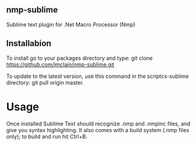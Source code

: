 ## nmp-sublime

Sublime text plugin for .Net Macro Processor (Nmp)

## Installabion

To install go to your packages directory and type: git clone https://github.com/jmclain/nmp-sublime.git

To update to the latest version, use this command in the scriptcs-sublime directory: git pull origin master.

# Usage

Once installed Sublime Text should recognize .nmp and .nmpinc files, and give you syntax highlighting. It also comes with a build system (.nmp files only); to build and run hit Ctrl+B.
